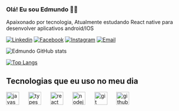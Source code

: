 
### Olá! Eu sou Edmundo 🙋‍♂️
Apaixonado por tecnologia, Atualmente estudando React native para desenvolver aplicativos android/IOS
<br>

[![Linkedin](https://img.shields.io/badge/LinkedIn-0077B5?style=for-the-badge&logo=linkedin&logoColor=white)](https://www.linkedin.com/in/edmundo-roberto-lima-2466a6207/)
[![Facebook](https://img.shields.io/badge/Facebook-1877F2?style=for-the-badge&logo=facebook&logoColor=white)](https://www.facebook.com/edmundo.roberto98/)
[![Instagram](https://img.shields.io/badge/Instagram-E4405F?style=for-the-badge&logo=instagram&logoColor=white)](https://www.instagram.com/edmundo.roberto98/)
[![Email](https://img.shields.io/badge/Microsoft_Outlook-0078D4?style=for-the-badge&logo=microsoft-outlook&logoColor=white)](edmundo.roberto@hotmail.com)


![Edmundo GitHub stats](https://github-readme-stats.vercel.app/api?username=Edmundo9898&show_icons=true&theme=onedark)
 
[![Top Langs](https://github-readme-stats.vercel.app/api/top-langs/?username=Edmundo9898&layout=compact)](https://github.com/anuraghazra/github-readme-stats)

## Tecnologias que eu uso no meu dia



<div align="left">
  <img src="https://cdn.jsdelivr.net/gh/devicons/devicon/icons/javascript/javascript-original.svg" height="35" alt="javascript logo"  />
  <img width="17" />
  <img src="https://cdn.jsdelivr.net/gh/devicons/devicon/icons/typescript/typescript-original.svg" height="35" alt="typescript logo"  />
  <img width="17" />
  <img src="https://cdn.jsdelivr.net/gh/devicons/devicon/icons/react/react-original.svg" height="35" alt="react logo"  />
  <img width="17" />
  <img src="https://cdn.jsdelivr.net/gh/devicons/devicon/icons/nodejs/nodejs-original.svg" height="35" alt="nodejs logo"  />
  <img width="17" />
  <img src="https://cdn.jsdelivr.net/gh/devicons/devicon/icons/git/git-original.svg" height="35" alt="git logo"  />
  <img width="17" />
  <img src="https://cdn.jsdelivr.net/gh/devicons/devicon/icons/github/github-original.svg" height="35" alt="github logo"  />
</div>

###

###

###
 




</div>



